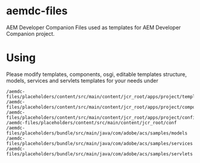 # aemdc-files
AEM Developer Companion Files used as templates for AEM Developer Companion project.

# Using
	
Please modify templates, components, osgi, editable templates structure, models, services and servlets templates for your needs under
 
	/aemdc-files/placeholders/content/src/main/content/jcr_root/apps/project/templates
	/aemdc-files/placeholders/content/src/main/content/jcr_root/apps/project/components
	/aemdc-files/placeholders/content/src/main/content/jcr_root/apps/project/config
	/aemdc-files/placeholders/content/src/main/content/jcr_root/conf
	/aemdc-files/placeholders/bundle/src/main/java/com/adobe/acs/samples/models
	/aemdc-files/placeholders/bundle/src/main/java/com/adobe/acs/samples/services
	/aemdc-files/placeholders/bundle/src/main/java/com/adobe/acs/samples/servlets

